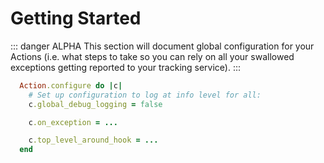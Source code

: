 # Getting Started

::: danger ALPHA
This section will document global configuration for your Actions (i.e. what steps to take so you can rely on all your swallowed exceptions getting reported to your tracking service).
:::


```ruby
  Action.configure do |c|
    # Set up configuration to log at info level for all:
    c.global_debug_logging = false

    c.on_exception = ...

    c.top_level_around_hook = ...
  end
```
